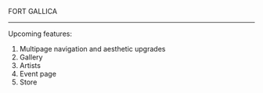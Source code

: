 FORT GALLICA
_____________

Upcoming features: 

1. Multipage navigation and aesthetic upgrades
2. Gallery 
3. Artists
4. Event page
5. Store
